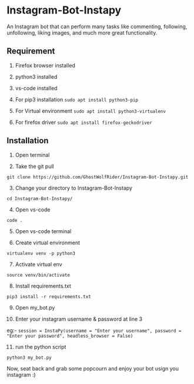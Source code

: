 # Instagram-Bot-Instapy
An Instagram bot that can perform many tasks like commenting, following, unfollowing, liking images, and much more great functionality.   

## Requirement 

1. Firefox browser installed

2. python3 installed

3. vs-code installed

4. For pip3 installation 
  ```sudo apt install python3-pip```

5. For Virtual environment 
  ```sudo apt install python3-virtualenv```

6. For firefox driver 
  ```sudo apt install firefox-geckodriver```

## Installation
1. Open terminal  

2. Take the git pull
  
  ```git clone https://github.com/GhostWolfRider/Instagram-Bot-Instapy.git```

3. Change your directory to Instagram-Bot-Instapy
  
  ```cd Instagram-Bot-Instapy/```

4. Open vs-code
  
  ```code .```

5. Open vs-code terminal

6. Create virtual environment
  
  ```virtualenv venv -p python3```

7. Activate virtual env
  
  ```source venv/bin/activate```

8. Install requirements.txt

  ```pip3 install -r requirements.txt```

9. Open my_bot.py

10. Enter your instagram username & password at line 3

  eg:- ```session = InstaPy(username = "Enter your username", password = "Enter your password", headless_browser = False)``` 

11. run the python script

  ```python3 my_bot.py ```

Now, seat back and grab some popcourn and enjoy your bot usign you instagram :) 
